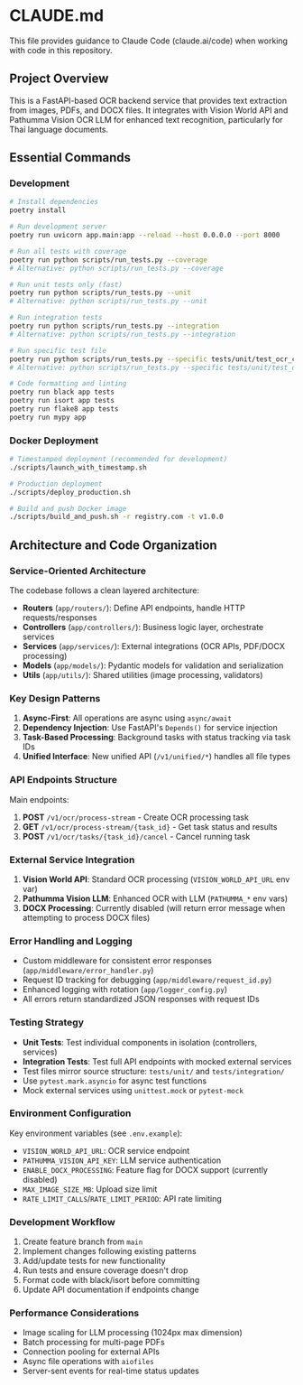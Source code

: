 # CLAUDE.md

This file provides guidance to Claude Code (claude.ai/code) when working with code in this repository.

## Project Overview

This is a FastAPI-based OCR backend service that provides text extraction from images, PDFs, and DOCX files. It integrates with Vision World API and Pathumma Vision OCR LLM for enhanced text recognition, particularly for Thai language documents.

## Essential Commands

### Development
```bash
# Install dependencies
poetry install

# Run development server
poetry run uvicorn app.main:app --reload --host 0.0.0.0 --port 8000

# Run all tests with coverage
poetry run python scripts/run_tests.py --coverage
# Alternative: python scripts/run_tests.py --coverage

# Run unit tests only (fast)
poetry run python scripts/run_tests.py --unit
# Alternative: python scripts/run_tests.py --unit

# Run integration tests
poetry run python scripts/run_tests.py --integration
# Alternative: python scripts/run_tests.py --integration

# Run specific test file
poetry run python scripts/run_tests.py --specific tests/unit/test_ocr_controller.py
# Alternative: python scripts/run_tests.py --specific tests/unit/test_ocr_controller.py

# Code formatting and linting
poetry run black app tests
poetry run isort app tests
poetry run flake8 app tests
poetry run mypy app
```

### Docker Deployment
```bash
# Timestamped deployment (recommended for development)
./scripts/launch_with_timestamp.sh

# Production deployment
./scripts/deploy_production.sh

# Build and push Docker image
./scripts/build_and_push.sh -r registry.com -t v1.0.0
```

## Architecture and Code Organization

### Service-Oriented Architecture
The codebase follows a clean layered architecture:
- **Routers** (`app/routers/`): Define API endpoints, handle HTTP requests/responses
- **Controllers** (`app/controllers/`): Business logic layer, orchestrate services
- **Services** (`app/services/`): External integrations (OCR APIs, PDF/DOCX processing)
- **Models** (`app/models/`): Pydantic models for validation and serialization
- **Utils** (`app/utils/`): Shared utilities (image processing, validators)

### Key Design Patterns
1. **Async-First**: All operations are async using `async/await`
2. **Dependency Injection**: Use FastAPI's `Depends()` for service injection
3. **Task-Based Processing**: Background tasks with status tracking via task IDs
4. **Unified Interface**: New unified API (`/v1/unified/*`) handles all file types

### API Endpoints Structure
Main endpoints:
1. **POST** `/v1/ocr/process-stream` - Create OCR processing task
2. **GET** `/v1/ocr/process-stream/{task_id}` - Get task status and results
3. **POST** `/v1/ocr/tasks/{task_id}/cancel` - Cancel running task

### External Service Integration
1. **Vision World API**: Standard OCR processing (`VISION_WORLD_API_URL` env var)
2. **Pathumma Vision LLM**: Enhanced OCR with LLM (`PATHUMMA_*` env vars)
3. **DOCX Processing**: Currently disabled (will return error message when attempting to process DOCX files)

### Error Handling and Logging
- Custom middleware for consistent error responses (`app/middleware/error_handler.py`)
- Request ID tracking for debugging (`app/middleware/request_id.py`)
- Enhanced logging with rotation (`app/logger_config.py`)
- All errors return standardized JSON responses with request IDs

### Testing Strategy
- **Unit Tests**: Test individual components in isolation (controllers, services)
- **Integration Tests**: Test full API endpoints with mocked external services
- Test files mirror source structure: `tests/unit/` and `tests/integration/`
- Use `pytest.mark.asyncio` for async test functions
- Mock external services using `unittest.mock` or `pytest-mock`

### Environment Configuration
Key environment variables (see `.env.example`):
- `VISION_WORLD_API_URL`: OCR service endpoint
- `PATHUMMA_VISION_API_KEY`: LLM service authentication
- `ENABLE_DOCX_PROCESSING`: Feature flag for DOCX support (currently disabled)
- `MAX_IMAGE_SIZE_MB`: Upload size limit
- `RATE_LIMIT_CALLS`/`RATE_LIMIT_PERIOD`: API rate limiting

### Development Workflow
1. Create feature branch from `main`
2. Implement changes following existing patterns
3. Add/update tests for new functionality
4. Run tests and ensure coverage doesn't drop
5. Format code with black/isort before committing
6. Update API documentation if endpoints change

### Performance Considerations
- Image scaling for LLM processing (1024px max dimension)
- Batch processing for multi-page PDFs
- Connection pooling for external APIs
- Async file operations with `aiofiles`
- Server-sent events for real-time status updates
